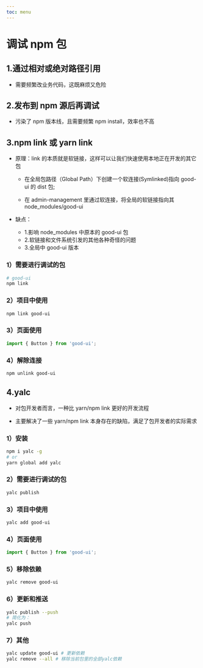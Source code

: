 ```yaml
---
toc: menu
---
```


# 调试 npm 包

## 1.通过相对或绝对路径引用

- 需要频繁改业务代码，这既麻烦又危险

## 2.发布到 npm 源后再调试

- 污染了 npm 版本线，且需要频繁 npm install，效率也不高

## 3.npm link 或 yarn link

- 原理：link 的本质就是软链接，这样可以让我们快速使用本地正在开发的其它包

  - 在全局包路径（Global Path）下创建一个软连接(Symlinked)指向 good-ui 的 dist 包;

  - 在 admin-management 里通过软连接，将全局的软链接指向其 node_modules/good-ui

- 缺点：

  - 1.影响 node_modules 中原本的 good-ui 包
  - 2.软链接和文件系统引发的其他各种奇怪的问题
  - 3.全局中 good-ui 版本

### 1）需要进行调试的包

```bash
# good-ui
npm link
```

### 2）项目中使用

```bash
npm link good-ui
```

### 3）页面使用

```js
import { Button } from 'good-ui';
```

### 4）解除连接

```bash
npm unlink good-ui
```

## 4.yalc

- 对包开发者而言，一种比 yarn/npm link 更好的开发流程

- 主要解决了一些 yarn/npm link 本身存在的缺陷，满足了包开发者的实际需求

### 1）安装

```bash
npm i yalc -g
# or
yarn global add yalc
```

### 2）需要进行调试的包

```bash
yalc publish
```

### 3）项目中使用

```bash
yalc add good-ui
```

### 4）页面使用

```js
import { Button } from 'good-ui';
```

### 5）移除依赖

```bash
yalc remove good-ui
```

### 6）更新和推送

```bash
yalc publish --push
# 简化为：
yalc push
```

### 7）其他

```bash
yalc update good-ui # 更新依赖
yalc remove --all # 移除当前包里的全部yalc依赖
```
